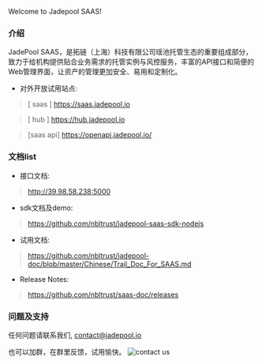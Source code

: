 Welcome to Jadepool SAAS!
### 介绍
JadePool SAAS，是拓链（上海）科技有限公司瑶池托管生态的重要组成部分，致力于给机构提供贴合业务需求的托管实例与风控服务，丰富的API接口和简便的Web管理界面，让资产的管理更加安全、易用和定制化。

- 对外开放试用站点:
> [  saas  ]
> https://saas.jadepool.io

> [   hub  ]
> https://hub.jadepool.io

> [saas api]
> https://openapi.jadepool.io/


### 文档list
- 接口文档:
> http://39.98.58.238:5000

- sdk文档及demo:
> https://github.com/nbltrust/jadepool-saas-sdk-nodejs

- 试用文档:
> https://github.com/nbltrust/jadepool-doc/blob/master/Chinese/Trail_Doc_For_SAAS.md

- Release Notes:
> https://github.com/nbltrust/saas-doc/releases


### 问题及支持

任何问题请联系我们, contact@jadepool.io

也可以加群，在群里反馈，试用愉快。
![contact us](https://ws4.sinaimg.cn/large/006tNc79gy1g40nfp311ij30iq0ibdgy.jpg)
